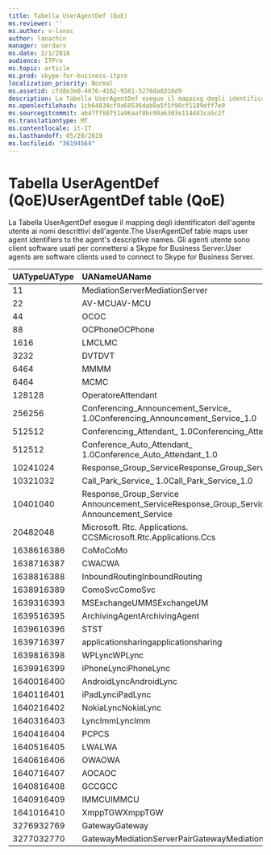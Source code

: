 ```yaml
---
title: Tabella UserAgentDef (QoE)
ms.reviewer: ''
ms.author: v-lanac
author: lanachin
manager: serdars
ms.date: 2/1/2018
audience: ITPro
ms.topic: article
ms.prod: skype-for-business-itpro
localization_priority: Normal
ms.assetid: cfd8e3e0-4076-4162-9381-5276da8316d9
description: La Tabella UserAgentDef esegue il mapping degli identificatori dell'agente utente ai nomi descrittivi dell'agente. Gli agenti utente sono client software usati per connettersi a Skype for Business Server.
ms.openlocfilehash: 1cb64834cf9a68536dab9a5f5f90cf1189dff7e9
ms.sourcegitcommit: ab47ff88f51a96aaf8bc99a6303e114d41ca5c2f
ms.translationtype: MT
ms.contentlocale: it-IT
ms.lasthandoff: 05/20/2019
ms.locfileid: "36194564"
---
```

# <a name="useragentdef-table-qoe"></a><span data-ttu-id="3592a-104">Tabella UserAgentDef (QoE)</span><span class="sxs-lookup"><span data-stu-id="3592a-104">UserAgentDef table (QoE)</span></span>
 
<span data-ttu-id="3592a-105">La Tabella UserAgentDef esegue il mapping degli identificatori dell'agente utente ai nomi descrittivi dell'agente.</span><span class="sxs-lookup"><span data-stu-id="3592a-105">The UserAgentDef table maps user agent identifiers to the agent's descriptive names.</span></span> <span data-ttu-id="3592a-106">Gli agenti utente sono client software usati per connettersi a Skype for Business Server.</span><span class="sxs-lookup"><span data-stu-id="3592a-106">User agents are software clients used to connect to Skype for Business Server.</span></span>
  
|<span data-ttu-id="3592a-107">**UAType**</span><span class="sxs-lookup"><span data-stu-id="3592a-107">**UAType**</span></span>|<span data-ttu-id="3592a-108">**UAName**</span><span class="sxs-lookup"><span data-stu-id="3592a-108">**UAName**</span></span>|<span data-ttu-id="3592a-109">**UACategory**</span><span class="sxs-lookup"><span data-stu-id="3592a-109">**UACategory**</span></span>|
|:-----|:-----|:-----|
|<span data-ttu-id="3592a-110">1</span><span class="sxs-lookup"><span data-stu-id="3592a-110">1</span></span>  <br/> |<span data-ttu-id="3592a-111">MediationServer</span><span class="sxs-lookup"><span data-stu-id="3592a-111">MediationServer</span></span>  <br/> |<span data-ttu-id="3592a-112">MediationServer</span><span class="sxs-lookup"><span data-stu-id="3592a-112">MediationServer</span></span>  <br/> |
|<span data-ttu-id="3592a-113">2</span><span class="sxs-lookup"><span data-stu-id="3592a-113">2</span></span>  <br/> |<span data-ttu-id="3592a-114">AV-MCU</span><span class="sxs-lookup"><span data-stu-id="3592a-114">AV-MCU</span></span>  <br/> |<span data-ttu-id="3592a-115">AV-MCU</span><span class="sxs-lookup"><span data-stu-id="3592a-115">AV-MCU</span></span>  <br/> |
|<span data-ttu-id="3592a-116">4</span><span class="sxs-lookup"><span data-stu-id="3592a-116">4</span></span>  <br/> |<span data-ttu-id="3592a-117">OC</span><span class="sxs-lookup"><span data-stu-id="3592a-117">OC</span></span>  <br/> |<span data-ttu-id="3592a-118">OC</span><span class="sxs-lookup"><span data-stu-id="3592a-118">OC</span></span>  <br/> |
|<span data-ttu-id="3592a-119">8</span><span class="sxs-lookup"><span data-stu-id="3592a-119">8</span></span>  <br/> |<span data-ttu-id="3592a-120">OCPhone</span><span class="sxs-lookup"><span data-stu-id="3592a-120">OCPhone</span></span>  <br/> |<span data-ttu-id="3592a-121">OCPhone</span><span class="sxs-lookup"><span data-stu-id="3592a-121">OCPhone</span></span>  <br/> |
|<span data-ttu-id="3592a-122">16</span><span class="sxs-lookup"><span data-stu-id="3592a-122">16</span></span>  <br/> |<span data-ttu-id="3592a-123">LMC</span><span class="sxs-lookup"><span data-stu-id="3592a-123">LMC</span></span>  <br/> |<span data-ttu-id="3592a-124">LMC</span><span class="sxs-lookup"><span data-stu-id="3592a-124">LMC</span></span>  <br/> |
|<span data-ttu-id="3592a-125">32</span><span class="sxs-lookup"><span data-stu-id="3592a-125">32</span></span>  <br/> |<span data-ttu-id="3592a-126">DVT</span><span class="sxs-lookup"><span data-stu-id="3592a-126">DVT</span></span>  <br/> |<span data-ttu-id="3592a-127">DVT</span><span class="sxs-lookup"><span data-stu-id="3592a-127">DVT</span></span>  <br/> |
|<span data-ttu-id="3592a-128">64</span><span class="sxs-lookup"><span data-stu-id="3592a-128">64</span></span>  <br/> |<span data-ttu-id="3592a-129">MM</span><span class="sxs-lookup"><span data-stu-id="3592a-129">MM</span></span>  <br/> |<span data-ttu-id="3592a-130">MM</span><span class="sxs-lookup"><span data-stu-id="3592a-130">MM</span></span>  <br/> |
|<span data-ttu-id="3592a-131">64</span><span class="sxs-lookup"><span data-stu-id="3592a-131">64</span></span>  <br/> |<span data-ttu-id="3592a-132">MC</span><span class="sxs-lookup"><span data-stu-id="3592a-132">MC</span></span>  <br/> |<span data-ttu-id="3592a-133">MM</span><span class="sxs-lookup"><span data-stu-id="3592a-133">MM</span></span>  <br/> |
|<span data-ttu-id="3592a-134">128</span><span class="sxs-lookup"><span data-stu-id="3592a-134">128</span></span>  <br/> |<span data-ttu-id="3592a-135">Operatore</span><span class="sxs-lookup"><span data-stu-id="3592a-135">Attendant</span></span>  <br/> |<span data-ttu-id="3592a-136">Operatore</span><span class="sxs-lookup"><span data-stu-id="3592a-136">Attendant</span></span>  <br/> |
|<span data-ttu-id="3592a-137">256</span><span class="sxs-lookup"><span data-stu-id="3592a-137">256</span></span>  <br/> |<span data-ttu-id="3592a-138">Conferencing_Announcement_Service_ 1.0</span><span class="sxs-lookup"><span data-stu-id="3592a-138">Conferencing_Announcement_Service_1.0</span></span>  <br/> |<span data-ttu-id="3592a-139">CAS</span><span class="sxs-lookup"><span data-stu-id="3592a-139">CAS</span></span>  <br/> |
|<span data-ttu-id="3592a-140">512</span><span class="sxs-lookup"><span data-stu-id="3592a-140">512</span></span>  <br/> |<span data-ttu-id="3592a-141">Conferencing_Attendant_ 1.0</span><span class="sxs-lookup"><span data-stu-id="3592a-141">Conferencing_Attendant_1.0</span></span>  <br/> |<span data-ttu-id="3592a-142">CAA</span><span class="sxs-lookup"><span data-stu-id="3592a-142">CAA</span></span>  <br/> |
|<span data-ttu-id="3592a-143">512</span><span class="sxs-lookup"><span data-stu-id="3592a-143">512</span></span>  <br/> |<span data-ttu-id="3592a-144">Conference_Auto_Attendant_ 1.0</span><span class="sxs-lookup"><span data-stu-id="3592a-144">Conference_Auto_Attendant_1.0</span></span>  <br/> |<span data-ttu-id="3592a-145">CAA</span><span class="sxs-lookup"><span data-stu-id="3592a-145">CAA</span></span>  <br/> |
|<span data-ttu-id="3592a-146">1024</span><span class="sxs-lookup"><span data-stu-id="3592a-146">1024</span></span>  <br/> |<span data-ttu-id="3592a-147">Response_Group_Service</span><span class="sxs-lookup"><span data-stu-id="3592a-147">Response_Group_Service</span></span>  <br/> |<span data-ttu-id="3592a-148">RGS</span><span class="sxs-lookup"><span data-stu-id="3592a-148">RGS</span></span>  <br/> |
|<span data-ttu-id="3592a-149">1032</span><span class="sxs-lookup"><span data-stu-id="3592a-149">1032</span></span>  <br/> |<span data-ttu-id="3592a-150">Call_Park_Service_ 1.0</span><span class="sxs-lookup"><span data-stu-id="3592a-150">Call_Park_Service_1.0</span></span>  <br/> |<span data-ttu-id="3592a-151">CPS</span><span class="sxs-lookup"><span data-stu-id="3592a-151">CPS</span></span>  <br/> |
|<span data-ttu-id="3592a-152">1040</span><span class="sxs-lookup"><span data-stu-id="3592a-152">1040</span></span>  <br/> |<span data-ttu-id="3592a-153">Response_Group_Service Announcement_Service</span><span class="sxs-lookup"><span data-stu-id="3592a-153">Response_Group_Service Announcement_Service</span></span>  <br/> |<span data-ttu-id="3592a-154">COME</span><span class="sxs-lookup"><span data-stu-id="3592a-154">AS</span></span>  <br/> |
|<span data-ttu-id="3592a-155">2048</span><span class="sxs-lookup"><span data-stu-id="3592a-155">2048</span></span>  <br/> |<span data-ttu-id="3592a-156">Microsoft. Rtc. Applications. CCS</span><span class="sxs-lookup"><span data-stu-id="3592a-156">Microsoft.Rtc.Applications.Ccs</span></span>  <br/> |<span data-ttu-id="3592a-157">CCS</span><span class="sxs-lookup"><span data-stu-id="3592a-157">CCS</span></span>  <br/> |
|<span data-ttu-id="3592a-158">16386</span><span class="sxs-lookup"><span data-stu-id="3592a-158">16386</span></span>  <br/> |<span data-ttu-id="3592a-159">CoMo</span><span class="sxs-lookup"><span data-stu-id="3592a-159">CoMo</span></span>  <br/> |<span data-ttu-id="3592a-160">CoMo</span><span class="sxs-lookup"><span data-stu-id="3592a-160">CoMo</span></span>  <br/> |
|<span data-ttu-id="3592a-161">16387</span><span class="sxs-lookup"><span data-stu-id="3592a-161">16387</span></span>  <br/> |<span data-ttu-id="3592a-162">CWA</span><span class="sxs-lookup"><span data-stu-id="3592a-162">CWA</span></span>  <br/> |<span data-ttu-id="3592a-163">CWA</span><span class="sxs-lookup"><span data-stu-id="3592a-163">CWA</span></span>  <br/> |
|<span data-ttu-id="3592a-164">16388</span><span class="sxs-lookup"><span data-stu-id="3592a-164">16388</span></span>  <br/> |<span data-ttu-id="3592a-165">InboundRouting</span><span class="sxs-lookup"><span data-stu-id="3592a-165">InboundRouting</span></span>  <br/> |<span data-ttu-id="3592a-166">InboundRouting</span><span class="sxs-lookup"><span data-stu-id="3592a-166">InboundRouting</span></span>  <br/> |
|<span data-ttu-id="3592a-167">16389</span><span class="sxs-lookup"><span data-stu-id="3592a-167">16389</span></span>  <br/> |<span data-ttu-id="3592a-168">ComoSvc</span><span class="sxs-lookup"><span data-stu-id="3592a-168">ComoSvc</span></span>  <br/> |<span data-ttu-id="3592a-169">ComoSvc</span><span class="sxs-lookup"><span data-stu-id="3592a-169">ComoSvc</span></span>  <br/> |
|<span data-ttu-id="3592a-170">16393</span><span class="sxs-lookup"><span data-stu-id="3592a-170">16393</span></span>  <br/> |<span data-ttu-id="3592a-171">MSExchangeUM</span><span class="sxs-lookup"><span data-stu-id="3592a-171">MSExchangeUM</span></span>  <br/> |<span data-ttu-id="3592a-172">ExUM</span><span class="sxs-lookup"><span data-stu-id="3592a-172">ExUM</span></span>  <br/> |
|<span data-ttu-id="3592a-173">16395</span><span class="sxs-lookup"><span data-stu-id="3592a-173">16395</span></span>  <br/> |<span data-ttu-id="3592a-174">ArchivingAgent</span><span class="sxs-lookup"><span data-stu-id="3592a-174">ArchivingAgent</span></span>  <br/> |<span data-ttu-id="3592a-175">ARCHAGENT</span><span class="sxs-lookup"><span data-stu-id="3592a-175">ARCHAGENT</span></span>  <br/> |
|<span data-ttu-id="3592a-176">16396</span><span class="sxs-lookup"><span data-stu-id="3592a-176">16396</span></span>  <br/> |<span data-ttu-id="3592a-177">ST</span><span class="sxs-lookup"><span data-stu-id="3592a-177">ST</span></span>  <br/> |<span data-ttu-id="3592a-178">ST</span><span class="sxs-lookup"><span data-stu-id="3592a-178">ST</span></span>  <br/> |
|<span data-ttu-id="3592a-179">16397</span><span class="sxs-lookup"><span data-stu-id="3592a-179">16397</span></span>  <br/> |<span data-ttu-id="3592a-180">applicationsharing</span><span class="sxs-lookup"><span data-stu-id="3592a-180">applicationsharing</span></span>  <br/> |<span data-ttu-id="3592a-181">ASMCU</span><span class="sxs-lookup"><span data-stu-id="3592a-181">ASMCU</span></span>  <br/> |
|<span data-ttu-id="3592a-182">16398</span><span class="sxs-lookup"><span data-stu-id="3592a-182">16398</span></span>  <br/> |<span data-ttu-id="3592a-183">WPLync</span><span class="sxs-lookup"><span data-stu-id="3592a-183">WPLync</span></span>  <br/> |<span data-ttu-id="3592a-184">WPLync</span><span class="sxs-lookup"><span data-stu-id="3592a-184">WPLync</span></span>  <br/> |
|<span data-ttu-id="3592a-185">16399</span><span class="sxs-lookup"><span data-stu-id="3592a-185">16399</span></span>  <br/> |<span data-ttu-id="3592a-186">iPhoneLync</span><span class="sxs-lookup"><span data-stu-id="3592a-186">iPhoneLync</span></span>  <br/> |<span data-ttu-id="3592a-187">iPhoneLync</span><span class="sxs-lookup"><span data-stu-id="3592a-187">iPhoneLync</span></span>  <br/> |
|<span data-ttu-id="3592a-188">16400</span><span class="sxs-lookup"><span data-stu-id="3592a-188">16400</span></span>  <br/> |<span data-ttu-id="3592a-189">AndroidLync</span><span class="sxs-lookup"><span data-stu-id="3592a-189">AndroidLync</span></span>  <br/> |<span data-ttu-id="3592a-190">AndroidLync</span><span class="sxs-lookup"><span data-stu-id="3592a-190">AndroidLync</span></span>  <br/> |
|<span data-ttu-id="3592a-191">16401</span><span class="sxs-lookup"><span data-stu-id="3592a-191">16401</span></span>  <br/> |<span data-ttu-id="3592a-192">iPadLync</span><span class="sxs-lookup"><span data-stu-id="3592a-192">iPadLync</span></span>  <br/> |<span data-ttu-id="3592a-193">iPadLync</span><span class="sxs-lookup"><span data-stu-id="3592a-193">iPadLync</span></span>  <br/> |
|<span data-ttu-id="3592a-194">16402</span><span class="sxs-lookup"><span data-stu-id="3592a-194">16402</span></span>  <br/> |<span data-ttu-id="3592a-195">NokiaLync</span><span class="sxs-lookup"><span data-stu-id="3592a-195">NokiaLync</span></span>  <br/> |<span data-ttu-id="3592a-196">NokiaLync</span><span class="sxs-lookup"><span data-stu-id="3592a-196">NokiaLync</span></span>  <br/> |
|<span data-ttu-id="3592a-197">16403</span><span class="sxs-lookup"><span data-stu-id="3592a-197">16403</span></span>  <br/> |<span data-ttu-id="3592a-198">LyncImm</span><span class="sxs-lookup"><span data-stu-id="3592a-198">LyncImm</span></span>  <br/> |<span data-ttu-id="3592a-199">LyncImm</span><span class="sxs-lookup"><span data-stu-id="3592a-199">LyncImm</span></span>  <br/> |
|<span data-ttu-id="3592a-200">16404</span><span class="sxs-lookup"><span data-stu-id="3592a-200">16404</span></span>  <br/> |<span data-ttu-id="3592a-201">PC</span><span class="sxs-lookup"><span data-stu-id="3592a-201">PCS</span></span>  <br/> |<span data-ttu-id="3592a-202">PC</span><span class="sxs-lookup"><span data-stu-id="3592a-202">PCS</span></span>  <br/> |
|<span data-ttu-id="3592a-203">16405</span><span class="sxs-lookup"><span data-stu-id="3592a-203">16405</span></span>  <br/> |<span data-ttu-id="3592a-204">LWA</span><span class="sxs-lookup"><span data-stu-id="3592a-204">LWA</span></span>  <br/> |<span data-ttu-id="3592a-205">LWA</span><span class="sxs-lookup"><span data-stu-id="3592a-205">LWA</span></span>  <br/> |
|<span data-ttu-id="3592a-206">16406</span><span class="sxs-lookup"><span data-stu-id="3592a-206">16406</span></span>  <br/> |<span data-ttu-id="3592a-207">OWA</span><span class="sxs-lookup"><span data-stu-id="3592a-207">OWA</span></span>  <br/> |<span data-ttu-id="3592a-208">OWA</span><span class="sxs-lookup"><span data-stu-id="3592a-208">OWA</span></span>  <br/> |
|<span data-ttu-id="3592a-209">16407</span><span class="sxs-lookup"><span data-stu-id="3592a-209">16407</span></span>  <br/> |<span data-ttu-id="3592a-210">AOC</span><span class="sxs-lookup"><span data-stu-id="3592a-210">AOC</span></span>  <br/> |<span data-ttu-id="3592a-211">AOC</span><span class="sxs-lookup"><span data-stu-id="3592a-211">AOC</span></span>  <br/> |
|<span data-ttu-id="3592a-212">16408</span><span class="sxs-lookup"><span data-stu-id="3592a-212">16408</span></span>  <br/> |<span data-ttu-id="3592a-213">GCC</span><span class="sxs-lookup"><span data-stu-id="3592a-213">GCC</span></span>  <br/> |<span data-ttu-id="3592a-214">GCC</span><span class="sxs-lookup"><span data-stu-id="3592a-214">GCC</span></span>  <br/> |
|<span data-ttu-id="3592a-215">16409</span><span class="sxs-lookup"><span data-stu-id="3592a-215">16409</span></span>  <br/> |<span data-ttu-id="3592a-216">IMMCU</span><span class="sxs-lookup"><span data-stu-id="3592a-216">IMMCU</span></span>  <br/> |<span data-ttu-id="3592a-217">IMMCU</span><span class="sxs-lookup"><span data-stu-id="3592a-217">IMMCU</span></span>  <br/> |
|<span data-ttu-id="3592a-218">16410</span><span class="sxs-lookup"><span data-stu-id="3592a-218">16410</span></span>  <br/> |<span data-ttu-id="3592a-219">XmppTGW</span><span class="sxs-lookup"><span data-stu-id="3592a-219">XmppTGW</span></span>  <br/> |<span data-ttu-id="3592a-220">XmppGateway</span><span class="sxs-lookup"><span data-stu-id="3592a-220">XmppGateway</span></span>  <br/> |
|<span data-ttu-id="3592a-221">32769</span><span class="sxs-lookup"><span data-stu-id="3592a-221">32769</span></span>  <br/> |<span data-ttu-id="3592a-222">Gateway</span><span class="sxs-lookup"><span data-stu-id="3592a-222">Gateway</span></span>  <br/> |<span data-ttu-id="3592a-223">Gateway</span><span class="sxs-lookup"><span data-stu-id="3592a-223">Gateway</span></span>  <br/> |
|<span data-ttu-id="3592a-224">32770</span><span class="sxs-lookup"><span data-stu-id="3592a-224">32770</span></span>  <br/> |<span data-ttu-id="3592a-225">GatewayMediationServerPair</span><span class="sxs-lookup"><span data-stu-id="3592a-225">GatewayMediationServerPair</span></span>  <br/> |<span data-ttu-id="3592a-226">GatewayMediationServerPair</span><span class="sxs-lookup"><span data-stu-id="3592a-226">GatewayMediationServerPair</span></span>  <br/> |
   

